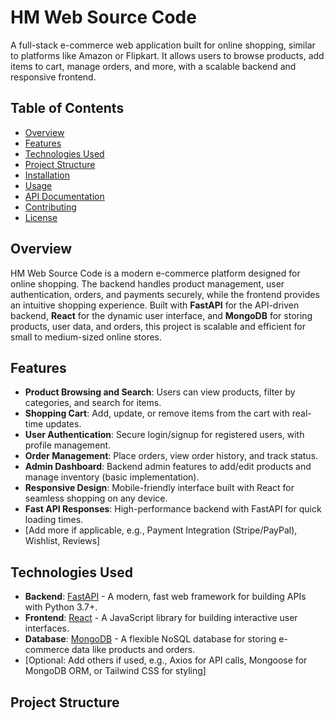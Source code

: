 # HM Web Source Code

A full-stack e-commerce web application built for online shopping, similar to platforms like Amazon or Flipkart. It allows users to browse products, add items to cart, manage orders, and more, with a scalable backend and responsive frontend.

## Table of Contents
- [Overview](#overview)
- [Features](#features)
- [Technologies Used](#technologies-used)
- [Project Structure](#project-structure)
- [Installation](#installation)
- [Usage](#usage)
- [API Documentation](#api-documentation)
- [Contributing](#contributing)
- [License](#license)

## Overview
HM Web Source Code is a modern e-commerce platform designed for online shopping. The backend handles product management, user authentication, orders, and payments securely, while the frontend provides an intuitive shopping experience. Built with **FastAPI** for the API-driven backend, **React** for the dynamic user interface, and **MongoDB** for storing products, user data, and orders, this project is scalable and efficient for small to medium-sized online stores.

## Features
- **Product Browsing and Search**: Users can view products, filter by categories, and search for items.
- **Shopping Cart**: Add, update, or remove items from the cart with real-time updates.
- **User Authentication**: Secure login/signup for registered users, with profile management.
- **Order Management**: Place orders, view order history, and track status.
- **Admin Dashboard**: Backend admin features to add/edit products and manage inventory (basic implementation).
- **Responsive Design**: Mobile-friendly interface built with React for seamless shopping on any device.
- **Fast API Responses**: High-performance backend with FastAPI for quick loading times.
- [Add more if applicable, e.g., Payment Integration (Stripe/PayPal), Wishlist, Reviews]

## Technologies Used
- **Backend**: [FastAPI](https://fastapi.tiangolo.com/) - A modern, fast web framework for building APIs with Python 3.7+.
- **Frontend**: [React](https://reactjs.org/) - A JavaScript library for building interactive user interfaces.
- **Database**: [MongoDB](https://www.mongodb.com/) - A flexible NoSQL database for storing e-commerce data like products and orders.
- [Optional: Add others if used, e.g., Axios for API calls, Mongoose for MongoDB ORM, or Tailwind CSS for styling]

## Project Structure
